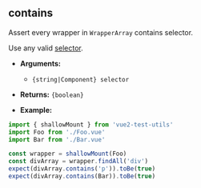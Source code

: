 ## contains

Assert every wrapper in `WrapperArray` contains selector.

Use any valid [selector](../selectors.md).

- **Arguments:**

  - `{string|Component} selector`

- **Returns:** `{boolean}`

- **Example:**

```js
import { shallowMount } from 'vue2-test-utils'
import Foo from './Foo.vue'
import Bar from './Bar.vue'

const wrapper = shallowMount(Foo)
const divArray = wrapper.findAll('div')
expect(divArray.contains('p')).toBe(true)
expect(divArray.contains(Bar)).toBe(true)
```
